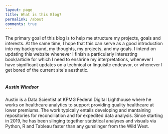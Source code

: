 ```yaml
---
layout: page
title: What is this Blog?
permalink: /about
comments: true
---
```


<div class="container">

<div class="row justify-content-between">
The primary goal of this blog is to help me structure my projects, goals and interests. At the same time, I hope that this can serve as a good introduction into my background, my thoughts, my projects, and my goals. I intend on updating this website whenever I finish a particularly interesting book/article for which I need to enshrine my interpretations, whenever I have significant updates on a technical or linguisitc endeavor, or whenever I get bored of the current site's aesthetic.
</div>
<br>


<div class="row justify-content-between">
<div class="col-md-6 pr-5">
<h5>Austin Windsor</h5>
Austin is a Data Scientist at KPMG Federal Digital Lighthouse where he works on healthcare analytics to support providing quality healthcare at lower premiums. The work typically entails developing and mantaining repositories for reconciliation and for expedited data analysis. Since starting in 2019, he has been slinging together statistical analyses and visuals via Python, R and Tableau faster than any gunslinger from the Wild West. 
</div>


</div>